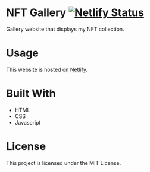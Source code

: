 # NFT Gallery [![Netlify Status](https://api.netlify.com/api/v1/badges/7311c126-bcb1-4e55-9886-938ff1b0a162/deploy-status)](https://app.netlify.com/sites/darko-nft-gallery/deploys)

Gallery website that displays my NFT collection.

# Usage

This website is hosted on [Netlify](https://darko-nft-gallery.netlify.app).

# Built With

- HTML
- CSS
- Javascript

# License

This project is licensed under the MIT License.
